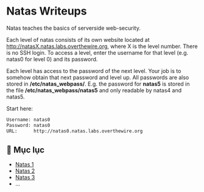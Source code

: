 # Natas Writeups

Natas teaches the basics of serverside web-security.

Each level of natas consists of its own website located at http://natasX.natas.labs.overthewire.org, where X is the level number. There is no SSH login. To access a level, enter the username for that level (e.g. natas0 for level 0) and its password.

Each level has access to the password of the next level. Your job is to somehow obtain that next password and level up. All passwords are also stored in **/etc/natas_webpass/**. E.g. the password for **natas5** is stored in the file **/etc/natas_webpass/natas5** and only readable by natas4 and natas5.

Start here:
```bash
Username: natas0
Password: natas0
URL:      http://natas0.natas.labs.overthewire.org
```

## 📖 Mục lục
- [Natas 1](natas1.md)
- [Natas 2](natas2.md)
- [Natas 3](natas3.md)
- ...
